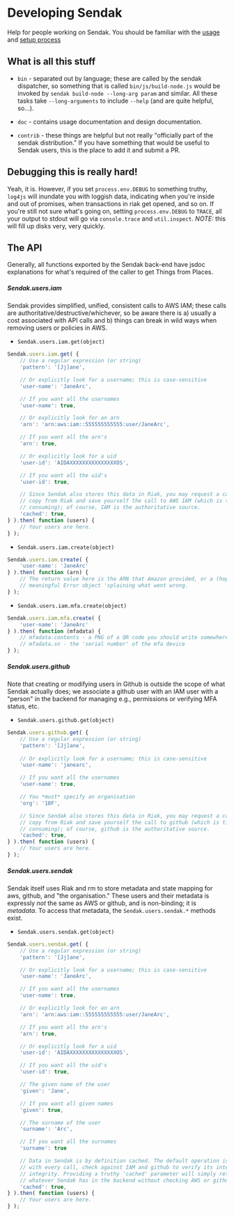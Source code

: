 # Developing Sendak

Help for people working on Sendak. You should be familiar with the
[usage](README.md#usage) and [setup process](README#setting-up-sendak)

What is all this stuff
---

* `bin` - separated out by language; these are called by the sendak
dispatcher, so something that is called `bin/js/build-node.js` would be
invoked by `sendak build-node --long-arg param` and similar. All these tasks
take `--long-arguments` to include `--help` (and are quite helpful,
so&hellip;).

* `doc` - contains usage documentation and design documentation.

* `contrib` - these things are helpful but not really "officially part of the
sendak distribution." If you have something that would be useful to Sendak
users, this is the place to add it and submit a PR.

Debugging this is really hard!
---

Yeah, it is. However, if you set `process.env.DEBUG` to something truthy,
`log4js` will inundate you with loggish data, indicating when you&apos;re
inside and out of promises, when transactions in riak get opened, and so on.
If you&apos;re still not sure what&apos;s going on, setting `process.env.DEBUG`
to `TRACE`, all your output to stdout will go via `console.trace` and
`util.inspect`. *NOTE:* this will fill up disks very, very quickly.

The API
---

Generally, all functions exported by the Sendak back-end have jsdoc explanations
for what's required of the caller to get Things from Places.

##### Sendak.users.iam

Sendak provides simplified, unified, consistent calls to AWS IAM; these calls
are authoritative/destructive/whichever, so be aware there is a) usually a
cost associated with API calls and b) things can break in wild ways when
removing users or policies in AWS.

* `Sendak.users.iam.get(object)`
```javascript
Sendak.users.iam.get( {
	// Use a regular expression (or string)
	'pattern': '[Jj]ane',

	// Or explicitly look for a username; this is case-sensitive
	'user-name': 'JaneArc',

	// If you want all the usernames
	'user-name': true,

	// Or explicitly look for an arn
	'arn': 'arn:aws:iam::555555555555:user/JaneArc',

	// If you want all the arn's
	'arn': true,

	// Or explicitly look for a uid
	'user-id': 'AIDAXXXXXXXXXXXXXXXOS',

	// If you want all the uid's
	'user-id': true,

	// Since Sendak also stores this data in Riak, you may request a cached
	// copy from Riak and save yourself the call to AWS IAM (which is time-
	// consuming); of course, IAM is the authoritative source.
	'cached': true,
} ).then( function (users) {
	// Your users are here.
} );
```

* `Sendak.users.iam.create(object)`
```javascript
Sendak.users.iam.create( {
	'user-name': 'JaneArc'
} ).then( function (arn) {
	// The return value here is the ARN that Amazon provided, or a (hopefully)
	// meaningful Error object 'splaining what went wrong.
} );
```

* `Sendak.users.iam.mfa.create(object)`
```javascript
Sendak.users.iam.mfa.create( {
	'user-name': 'JaneArc'
} ).then( function (mfadata) {
	// mfadata.contents - a PNG of a QR code you should write somewhere safe
	// mfadata.sn - the 'serial number' of the mfa device
} );
```

##### Sendak.users.github

Note that creating or modifying users in Github is outside the scope of what
Sendak actually does; we associate a github user with an IAM user with a "person"
in the backend for managing e.g., permissions or verifying MFA status, etc.

* `Sendak.users.github.get(object)`
```javascript
Sendak.users.github.get( {
	// Use a regular expression (or string)
	'pattern': '[Jj]ane',
	
	// Or explicitly look for a username; this is case-sensitive
	'user-name': 'janearc',

	// If you want all the usernames
	'user-name': true,

	// You *must* specify an organisation
	'org': '18F',

	// Since Sendak also stores this data in Riak, you may request a cached
	// copy from Riak and save yourself the call to github (which is time-
	// consuming); of course, github is the authoritative source.
	'cached': true,
} ).then( function (users) {
	// Your users are here.
} );
```

##### Sendak.users.sendak

Sendak itself uses Riak and rm to store metadata and state mapping for aws,
github, and "the organisation." These users and their metadata is expressly
*not* the same as AWS or github, and is non-binding; it is *metadata*. To
access that metadata, the `Sendak.users.sendak.*` methods exist.

* `Sendak.users.sendak.get(object)`
```javascript
Sendak.users.sendak.get( {
	// Use a regular expression (or string)
	'pattern': '[Jj]ane',

	// Or explicitly look for a username; this is case-sensitive
	'user-name': 'JaneArc',

	// If you want all the usernames
	'user-name': true,

	// Or explicitly look for an arn
	'arn': 'arn:aws:iam::555555555555:user/JaneArc',

	// If you want all the arn's
	'arn': true,

	// Or explicitly look for a uid
	'user-id': 'AIDAXXXXXXXXXXXXXXXOS',

	// If you want all the uid's
	'user-id': true,

	// The given name of the user
	'given': 'Jane',

	// If you want all given names
	'given': true,

	// The surname of the user
	'surname': 'Arc',

	// If you want all the surnames
	'surname': true

	// Data in Sendak is by definition cached. The default operation is to,
	// with every call, check against IAM and github to verify its internal
	// integrity. Providing a truthy 'cached' parameter will simply return
	// whatever Sendak has in the backend without checking AWS or github.
	'cached': true,
} ).then( function (users) {
	// Your users are here.
} );
